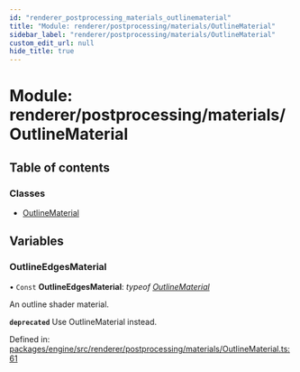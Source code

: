 ```yaml
---
id: "renderer_postprocessing_materials_outlinematerial"
title: "Module: renderer/postprocessing/materials/OutlineMaterial"
sidebar_label: "renderer/postprocessing/materials/OutlineMaterial"
custom_edit_url: null
hide_title: true
---
```


# Module: renderer/postprocessing/materials/OutlineMaterial

## Table of contents

### Classes

- [OutlineMaterial](../classes/renderer_postprocessing_materials_outlinematerial.outlinematerial.md)

## Variables

### OutlineEdgesMaterial

• `Const` **OutlineEdgesMaterial**: *typeof* [*OutlineMaterial*](../classes/renderer_postprocessing_materials_outlinematerial.outlinematerial.md)

An outline shader material.

**`deprecated`** Use OutlineMaterial instead.

Defined in: [packages/engine/src/renderer/postprocessing/materials/OutlineMaterial.ts:61](https://github.com/xr3ngine/xr3ngine/blob/716a06460/packages/engine/src/renderer/postprocessing/materials/OutlineMaterial.ts#L61)
